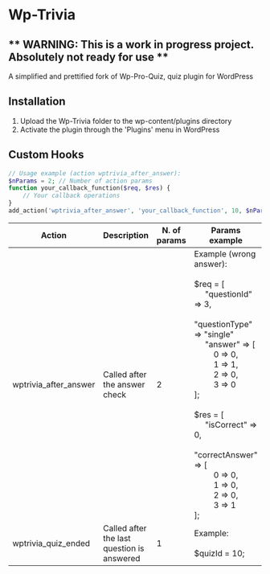 # Wp-Trivia

## ** WARNING: This is a work in progress project. Absolutely not ready for use **

A simplified and prettified fork of Wp-Pro-Quiz, quiz plugin for WordPress

## Installation

1. Upload the Wp-Trivia folder to the wp-content/plugins directory
2. Activate the plugin through the 'Plugins' menu in WordPress

## Custom Hooks

```PHP
// Usage example (action wptrivia_after_answer):
$nParams = 2; // Number of action params
function your_callback_function($req, $res) {
    // Your callback operations
}
add_action('wptrivia_after_answer', 'your_callback_function', 10, $nParams);
```

Action | Description | N. of params | Params example
------------ | ------------- | ------------- | -------------
wptrivia_after_answer | Called after the answer check | 2 | Example (wrong answer): <br /> <br /> $req = [ <br /> &nbsp;&nbsp;&nbsp;&nbsp; "questionId" => 3, <br /> &nbsp;&nbsp;&nbsp;&nbsp; "questionType" => "single" <br /> &nbsp;&nbsp;&nbsp;&nbsp; "answer" => [ <br /> &nbsp;&nbsp;&nbsp;&nbsp;&nbsp;&nbsp;&nbsp;&nbsp; 0 => 0, <br /> &nbsp;&nbsp;&nbsp;&nbsp;&nbsp;&nbsp;&nbsp;&nbsp; 1 => 1, <br /> &nbsp;&nbsp;&nbsp;&nbsp;&nbsp;&nbsp;&nbsp;&nbsp; 2 => 0, <br /> &nbsp;&nbsp;&nbsp;&nbsp;&nbsp;&nbsp;&nbsp;&nbsp; 3 => 0 <br /> ]; <br /> <br /> $res = [ <br /> &nbsp;&nbsp;&nbsp;&nbsp; "isCorrect" => 0, <br /> &nbsp;&nbsp;&nbsp;&nbsp; "correctAnswer" => [ <br /> &nbsp;&nbsp;&nbsp;&nbsp;&nbsp;&nbsp;&nbsp;&nbsp; 0 => 0, <br /> &nbsp;&nbsp;&nbsp;&nbsp;&nbsp;&nbsp;&nbsp;&nbsp; 1 => 0, <br /> &nbsp;&nbsp;&nbsp;&nbsp;&nbsp;&nbsp;&nbsp;&nbsp; 2 => 0, <br /> &nbsp;&nbsp;&nbsp;&nbsp;&nbsp;&nbsp;&nbsp;&nbsp; 3 => 1 <br /> ];
wptrivia_quiz_ended | Called after the last question is answered | 1 | Example: <br /> <br /> $quizId = 10;
